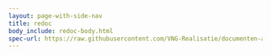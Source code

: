 ```yaml
---
layout: page-with-side-nav
title: redoc
body_include: redoc-body.html
spec-url: https://raw.githubusercontent.com/VNG-Realisatie/documenten-api/1.0.0/src/openapi.yaml
---
```

<redoc spec-url='{{ page.spec-url}}'></redoc>